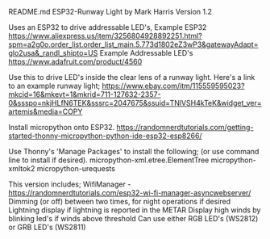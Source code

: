 README.md
ESP32-Runway Light by Mark Harris
Version 1.2 

Uses an ESP32 to drive addressable LED's,
 Example ESP32
   https://www.aliexpress.us/item/3256804928892251.html?spm=a2g0o.order_list.order_list_main.5.773d1802eZ3wP3&gatewayAdapt=glo2usa&_randl_shipto=US
 Example Addressable LED's
   https://www.adafruit.com/product/4560

Use this to drive LED's inside the clear lens of a runway light.
Here's a link to an example runway light;
   https://www.ebay.com/itm/115559595023?mkcid=16&mkevt=1&mkrid=711-127632-2357-0&ssspo=nkjHLfN6TEK&sssrc=2047675&ssuid=TNlVSH4kTeK&widget_ver=artemis&media=COPY

Install micropython onto ESP32.
   https://randomnerdtutorials.com/getting-started-thonny-micropython-python-ide-esp32-esp8266/

Use Thonny's 'Manage Packages' to install the following; (or use command line to install if desired).
   micropython-xml.etree.ElementTree
   micropython-xmltok2
   micropython-urequests

This version includes;
   WifiManager - https://randomnerdtutorials.com/esp32-wi-fi-manager-asyncwebserver/
   Dimming (or off) between two times, for night operations if desired
   Lightning display if lightning is reported in the METAR
   Display high winds by blinking led's if winds above threshold
   Can use either RGB LED's (WS2812) or GRB LED's (WS2811)
